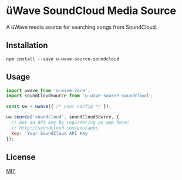 üWave SoundCloud Media Source
=============================

A üWave media source for searching songs from SoundCloud.

## Installation

```
npm install --save u-wave-source-soundcloud
```

## Usage

```js
import uwave from 'u-wave-core';
import soundCloudSource from 'u-wave-source-soundcloud';

const uw = uwave({ /* your config */ });

uw.source('soundcloud', soundCloudSource, {
  // Get an API key by registering an app here:
  // http://soundcloud.com/you/apps
  key: 'Your SoundCloud API Key'
});
```

## License

[MIT](./LICENSE)
